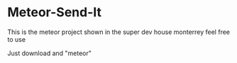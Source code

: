 # Meteor-Send-It
This is the meteor project shown in the super dev house monterrey feel free to use



Just download and "meteor"

